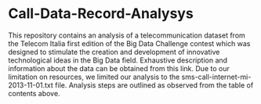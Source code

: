 # Call-Data-Record-Analysys
This repository contains an analysis of a telecommunication dataset from the Telecom Italia first edition of the Big Data Challenge contest which was designed to stimulate the creation and development of innovative technological ideas in the Big Data field. Exhaustive description and information about the data can be obtained from this link. Due to our limitation on resources, we limited our analysis to the sms-call-internet-mi-2013-11-01.txt file. Analysis steps are outlined as observed from the table of contents above.
